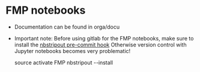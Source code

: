 # FMP notebooks

* Documentation can be found in orga/docu
* Important note:
  Before using gitlab for the FMP notebooks, make sure to install 
  the [nbstripout pre-commit hook](https://github.com/kynan/nbstripout)
  Otherwise version control with Jupyter notebooks becomes very problematic!
  
    source activate FMP
    nbstripout --install

